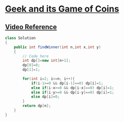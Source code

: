 # [**Geek and its Game of Coins**](https://practice.geeksforgeeks.org/problems/geek-and-its-game-of-coins4043/1/#)


## [**Video Reference**](https://youtu.be/uXqoNkv_Iv0)

```java
class Solution
{
    public int findWinner(int n,int x,int y)
    {
        // Code here
        int dp[]=new int[n+1];
        dp[0]=0;
        dp[1]=1;
        
        for(int i=2; i<=n; i++){
            if(i-1>=0 && dp[i-1]==0) dp[i]=1;
            else if(i-x>=0 && dp[i-x]==0) dp[i]=1;
            else if(i-y>=0 && dp[i-y]==0) dp[i]=1;
            else dp[i]=0;
        }
        return dp[n];
    }
}
```